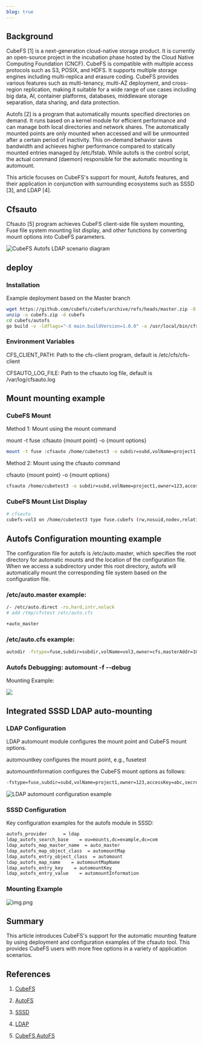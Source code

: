 ```yaml
---
blog: true
---
```


## Background

CubeFS [1] is a next-generation cloud-native storage product. It is currently an open-source project in the incubation phase hosted by the Cloud Native Computing Foundation (CNCF). CubeFS is compatible with multiple access protocols such as S3, POSIX, and HDFS. It supports multiple storage engines including multi-replica and erasure coding. CubeFS provides various features such as multi-tenancy, multi-AZ deployment, and cross-region replication, making it suitable for a wide range of use cases including big data, AI, container platforms, databases, middleware storage separation, data sharing, and data protection.

Autofs [2] is a program that automatically mounts specified directories on demand. It runs based on a kernel module for efficient performance and can manage both local directories and network shares. The automatically mounted points are only mounted when accessed and will be unmounted after a certain period of inactivity. This on-demand behavior saves bandwidth and achieves higher performance compared to statically mounted entries managed by /etc/fstab. While autofs is the control script, the actual command (daemon) responsible for the automatic mounting is automount.

This article focuses on CubeFS's support for mount, Autofs features, and their application in conjunction with surrounding ecosystems such as SSSD [3], and LDAP [4].

## Cfsauto

Cfsauto [5] program achieves CubeFS client-side file system mounting, Fuse file system mounting list display, and other functions by converting mount options into CubeFS parameters.

![CubeFS Autofs LDAP scenario diagram](/images/blog/autofs.png)

## deploy

### Installation
Example deployment based on the Master branch

```bash
wget https://github.com/cubefs/cubefs/archive/refs/heads/master.zip -O cubefs.zip
unzip -o cubefs.zip -d cubefs
cd cubefs/autofs
go build -v -ldflags="-X main.buildVersion=1.0.0" -o /usr/local/bin/cfsauto
```

### Environment Variables

CFS_CLIENT_PATH: Path to the cfs-client program, default is /etc/cfs/cfs-client

CFSAUTO_LOG_FILE: Path to the cfsauto log file, default is /var/log/cfsauto.log

##  Mount mounting example

### CubeFS Mount

Method 1: Mount using the mount command

mount -t fuse :cfsauto {mount point} -o {mount options}

```bash
mount -t fuse :cfsauto /home/cubetest3 -o subdir=subd,volName=project1,owner=123,accessKey=abc,secretKey=xyz,masterAddr=10.0.0.12:17010,logDir=/var/logs/cfs/log,enablePosixACL,logLevel=debug
```

Method 2: Mount using the cfsauto command

cfsauto {mount point} -o {mount options}

```bash
cfsauto /home/cubetest3 -o subdir=subd,volName=project1,owner=123,accessKey=abc,secretKey=xyz,masterAddr=10.0.0.12:17010,logDir=/var/logs/cfs/log,enablePosixACL,logLevel=debug
```

### CubeFS Mount List Display

```bash
# cfsauto
cubefs-vol3 on /home/cubetest3 type fuse.cubefs (rw,nosuid,nodev,relatime,user_id=0,group_id=0,allow_other)
```

## Autofs Configuration mounting example

The configuration file for autofs is /etc/auto.master, which specifies the root directory for automatic mounts and the location of the configuration file. When we access a subdirectory under this root directory, autofs will automatically mount the corresponding file system based on the configuration file.

### /etc/auto.master example:

```bash
/- /etc/auto.direct -ro,hard,intr,nolock 
# add /tmp/cfstest /etc/auto.cfs 

+auto_master
```

### /etc/auto.cfs example:

```bash
autodir -fstype=fuse,subdir=subdir,volName=vol3,owner=cfs,masterAddr=10.0.0.1:17010,logDir=/home/service/logauto,enablePosixACL,logLever=debug :cfsauto
```

### Autofs Debugging: automount -f --debug

Mounting Example:

![](/images/blog/autofs_mount.png)

## Integrated SSSD LDAP auto-mounting

### LDAP Configuration

LDAP automount module configures the mount point and CubeFS mount options.

automountkey configures the mount point, e.g., fusetest

automountInformation configures the CubeFS mount options as follows:

```bash
-fstype=fuse,subdir=subd,volName=project1,owner=123,accessKey=abc,secretKey=xyz,masterAddr=10.0.0.12:17010,logDir=/var/logs/cfs/log,enablePosixACL,logLevel=debug :cfsauto
```

![LDAP automount configuration example](/images/blog/autofs_ldap.png)

### SSSD Configuration
Key configuration examples for the autofs module in SSSD:

```bash
autofs_provider      = ldap
ldap_autofs_search_base    = ou=mounts,dc=example,dc=com
ldap_autofs_map_master_name  = auto_master
ldap_autofs_map_object_class  = automountMap
ldap_autofs_entry_object_class  = automount
ldap_autofs_map_name    = automountMapName
ldap_autofs_entry_key    = automountKey
ldap_autofs_entry_value    = automountInformation
```

### Mounting Example

![img.png](/images/blog/sssd_mount.png)

## Summary

This article introduces CubeFS's support for the automatic mounting feature by using deployment and configuration examples of the cfsauto tool. This provides CubeFS users with more free options in a variety of application scenarios.

## References

1. [CubeFS](https://www.cubefs.io)
 
2. [AutoFS](https://documentation.suse.com/zh-cn/sles/15-SP3/html/SLES-all/cha-autofs.html)

3. [SSSD](https://sssd.io/docs/introduction.html)

4. [LDAP](https://www.ibm.com/docs/en/zos/2.1.0?topic=SSLTBW_2.1.0/com.ibm.zos.v2r1.cbdu100/cbd2ug00152.html)

5. [CubeFS AutoFS](https://github.com/cubefs/cubefs/tree/master/autofs)
